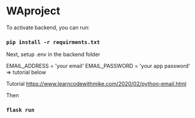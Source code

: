 # WAproject

To activate backend, you can run:

### `pip install -r requirments.txt`

Next, setup .env in the backend folder

EMAIL_ADDRESS = 'your email'
EMAIL_PASSWORD = 'your app password' => tutorial below

Tutorial
https://www.learncodewithmike.com/2020/02/python-email.html

Then

### `flask run`